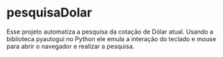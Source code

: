 # pesquisaDolar

Esse projeto automatiza a pesquisa da cotação de Dólar atual.
Usando a biblioteca pyautogui no Python ele emula a interação do teclado e mouse para abrir o navegador e realizar a pesquisa.
